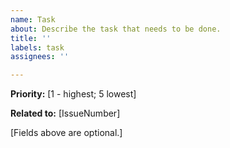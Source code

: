 ```yaml
---
name: Task
about: Describe the task that needs to be done.
title: ''
labels: task
assignees: ''

---
```


**Priority:** [1 - highest; 5 lowest]

**Related to:** [IssueNumber]

[Fields above are optional.]

